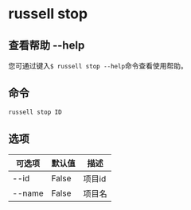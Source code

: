 # russell stop

## 查看帮助 --help

您可通过键入`$ russell stop --help`命令查看使用帮助。 


## 命令
```bash
russell stop ID
```

## 选项
|可选项|默认值|描述|
|---|---|---|
|--id|False|项目id|
|--name|False|项目名|

